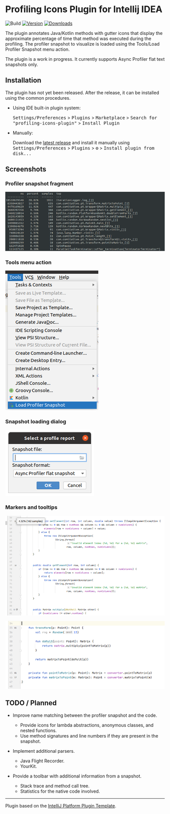 # Profiling Icons Plugin for Intellij IDEA

![Build](https://github.com/dtim/profiling-icons-plugin/workflows/Build/badge.svg)
[![Version](https://img.shields.io/jetbrains/plugin/v/PLUGIN_ID.svg)](https://plugins.jetbrains.com/plugin/PLUGIN_ID)
[![Downloads](https://img.shields.io/jetbrains/plugin/d/PLUGIN_ID.svg)](https://plugins.jetbrains.com/plugin/PLUGIN_ID)

<!-- Plugin description -->
The plugin annotates Java/Kotlin methods with gutter icons that display the approximate
percentage of time that method was executed during the profiling. The profiler snapshot
to visualize is loaded using the Tools/Load Profiler Snapshot menu action.

The plugin is a work in progress. It currently supports Async Profiler
flat text snapshots only.
<!-- Plugin description end -->

## Installation

The plugin has not yet been released. After the release, it can be installed using the common procedures.

- Using IDE built-in plugin system:
  
  <kbd>Settings/Preferences</kbd> > <kbd>Plugins</kbd> > <kbd>Marketplace</kbd> > <kbd>Search for "profiling-icons-plugin"</kbd> >
  <kbd>Install Plugin</kbd>
  
- Manually:

  Download the [latest release](https://github.com/dtim/profiling-icons-plugin/releases/latest) and install it manually using
  <kbd>Settings/Preferences</kbd> > <kbd>Plugins</kbd> > <kbd>⚙️</kbd> > <kbd>Install plugin from disk...</kbd>


## Screenshots

### Profiler snapshot fragment
![Profiler snapshot fragment](doc/screenshots/profile_data.png "Profiler snapshot fragment")

### Tools menu action
![Tools menu action](doc/screenshots/tools-menu.png?raw=true "Tools menu action")

### Snapshot loading dialog
![Snapshot loading dialog](doc/screenshots/load-dialog.png "Snapshot loading dialog")

### Markers and tooltips
![Markers and tooltips in Java code](doc/screenshots/markers_java.png "Markers and tooltips in Java code")

![Markers in Kotlin code](doc/screenshots/marker_kotlin.png "Markers in Kotlin code")

## TODO / Planned

  * Improve name matching between the profiler snapshot and the code.
    * Provide icons for lambda abstractions, anonymous classes,
      and nested functions.
    * Use method signatures and line numbers if they are present
      in the snapshot.
    
  * Implement additional parsers.
    * Java Flight Recorder.
    * YourKit.
  
  * Provide a toolbar with additional information from a snapshot.
    * Stack trace and method call tree.
    * Statistics for the native code involved. 

---
Plugin based on the [IntelliJ Platform Plugin Template][template].

[template]: https://github.com/JetBrains/intellij-platform-plugin-template
